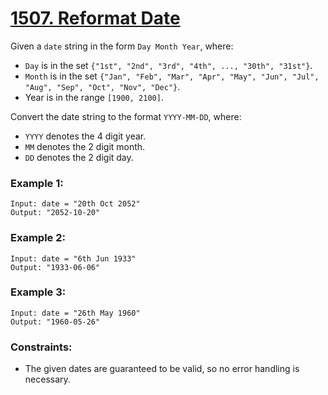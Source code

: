 # [1507. Reformat Date](https://leetcode.com/problems/reformat-date/)

Given a `date` string in the form `Day Month Year`, where:

- `Day` is in the set `{"1st", "2nd", "3rd", "4th", ..., "30th", "31st"}`.
- `Month` is in the set `{"Jan", "Feb", "Mar", "Apr", "May", "Jun", "Jul", "Aug", "Sep", "Oct", "Nov", "Dec"}`.
- Year is in the range `[1900, 2100]`.

Convert the date string to the format `YYYY-MM-DD`, where:

- `YYYY` denotes the 4 digit year.
- `MM` denotes the 2 digit month.
- `DD` denotes the 2 digit day.
 
### Example 1:
```
Input: date = "20th Oct 2052"
Output: "2052-10-20"
```

### Example 2:
```
Input: date = "6th Jun 1933"
Output: "1933-06-06"
```

### Example 3:
```
Input: date = "26th May 1960"
Output: "1960-05-26"
``` 

### Constraints:

- The given dates are guaranteed to be valid, so no error handling is necessary.
